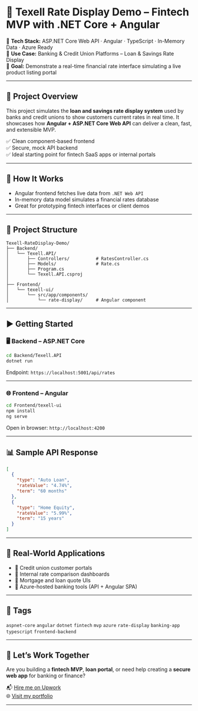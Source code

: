 # 💼 Texell Rate Display Demo – Fintech MVP with .NET Core + Angular

🔧 **Tech Stack:** ASP.NET Core Web API · Angular · TypeScript · In-Memory Data · Azure Ready  
🏦 **Use Case:** Banking & Credit Union Platforms – Loan & Savings Rate Display  
🚀 **Goal:** Demonstrate a real-time financial rate interface simulating a live product listing portal

---

## 📌 Project Overview

This project simulates the **loan and savings rate display system** used by banks and credit unions to show customers current rates in real time. It showcases how **Angular + ASP.NET Core Web API** can deliver a clean, fast, and extensible MVP.

✅ Clean component-based frontend  
✅ Secure, mock API backend  
✅ Ideal starting point for fintech SaaS apps or internal portals

---

## 🔄 How It Works

- Angular frontend fetches live data from `.NET Web API`
- In-memory data model simulates a financial rates database
- Great for prototyping fintech interfaces or client demos

---

## 📂 Project Structure

```
Texell-RateDisplay-Demo/
├── Backend/
│   └── Texell.API/
│       ├── Controllers/          # RatesController.cs
│       ├── Models/               # Rate.cs
│       ├── Program.cs
│       └── Texell.API.csproj
│
├── Frontend/
│   └── texell-ui/
│       └── src/app/components/
│           └── rate-display/     # Angular component
```

---

## ▶️ Getting Started

### 🖥️ Backend – ASP.NET Core

```bash
cd Backend/Texell.API
dotnet run
```

Endpoint: `https://localhost:5001/api/rates`

---

### 🌐 Frontend – Angular

```bash
cd Frontend/texell-ui
npm install
ng serve
```

Open in browser: `http://localhost:4200`

---

## 📊 Sample API Response

```json
[
  {
    "type": "Auto Loan",
    "rateValue": "4.74%",
    "term": "60 months"
  },
  {
    "type": "Home Equity",
    "rateValue": "5.99%",
    "term": "15 years"
  }
]
```

---

## 🎯 Real-World Applications

- 🔹 Credit union customer portals  
- 🔹 Internal rate comparison dashboards  
- 🔹 Mortgage and loan quote UIs  
- 🔹 Azure-hosted banking tools (API + Angular SPA)

---

## 🔖 Tags

`aspnet-core` `angular` `dotnet` `fintech` `mvp` `azure` `rate-display` `banking-app` `typescript` `frontend-backend`

---

## 🤝 Let’s Work Together

Are you building a **fintech MVP**, **loan portal**, or need help creating a **secure web app** for banking or finance?

📬 [Hire me on Upwork](https://www.upwork.com/freelancers/asifhameed)  
🌐 [Visit my portfolio](https://asifhameed.com)

---
